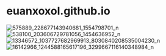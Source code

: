 # euanxoxol.github.io
![575889_228677143940681_1554798701_n](https://user-images.githubusercontent.com/118245572/202373706-2da83035-8389-4f42-84af-8dffae17b55f.jpg)
![538100_203606729781056_1454636952_n](https://user-images.githubusercontent.com/118245572/202373711-a1d79c8b-01c3-41b1-a1b1-ea70841cd808.jpg)
![13346572_1037727682969913_8030840208535004230_n](https://user-images.githubusercontent.com/118245572/202373720-29f8afac-2b86-4382-98c6-a4645a2ab712.jpg)
![16142966_1244588165617196_3299667116140348984_n](https://user-images.githubusercontent.com/118245572/202373726-ce91c903-b6ed-43c9-89ce-3eb7b3ad8255.jpg)

